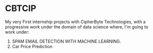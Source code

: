 # CBTCIP
My very First internship projects with CipherByte Technologies, with a progressive work under the domain of data science where, I'm going to work under:
1. SPAM EMAIL DETECTION WITH MACHINE LEARNING.
2. Car Price Prediction
